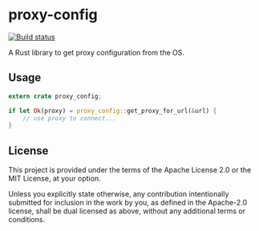 # proxy-config
[![Build status](https://ci.appveyor.com/api/projects/status/uip8grlodr0y4q8c/branch/master?svg=true)](https://ci.appveyor.com/project/mattico/proxy-config/branch/master)


A Rust library to get proxy configuration from the OS.

## Usage

```Rust
extern crate proxy_config;

if let Ok(proxy) = proxy_config::get_proxy_for_url(&url) {
    // use proxy to connect...
}
```

## License

This project is provided under the terms of the Apache License 2.0 or the MIT License, at your option.

Unless you explicitly state otherwise, any contribution intentionally submitted for inclusion in the work by you, as defined in the Apache-2.0 license, shall be dual licensed as above, without any additional terms or conditions.
